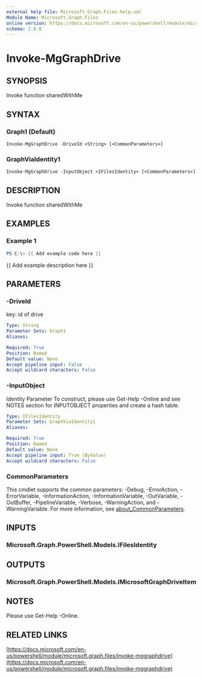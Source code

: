 ```yaml
---
external help file: Microsoft.Graph.Files-help.xml
Module Name: Microsoft.Graph.Files
online version: https://docs.microsoft.com/en-us/powershell/module/microsoft.graph.files/invoke-mggraphdrive
schema: 2.0.0
---
```


# Invoke-MgGraphDrive

## SYNOPSIS
Invoke function sharedWithMe

## SYNTAX

### Graph1 (Default)
```
Invoke-MgGraphDrive -DriveId <String> [<CommonParameters>]
```

### GraphViaIdentity1
```
Invoke-MgGraphDrive -InputObject <IFilesIdentity> [<CommonParameters>]
```

## DESCRIPTION
Invoke function sharedWithMe

## EXAMPLES

### Example 1
```powershell
PS C:\> {{ Add example code here }}
```

{{ Add example description here }}

## PARAMETERS

### -DriveId
key: id of drive

```yaml
Type: String
Parameter Sets: Graph1
Aliases:

Required: True
Position: Named
Default value: None
Accept pipeline input: False
Accept wildcard characters: False
```

### -InputObject
Identity Parameter
To construct, please use Get-Help -Online and see NOTES section for INPUTOBJECT properties and create a hash table.

```yaml
Type: IFilesIdentity
Parameter Sets: GraphViaIdentity1
Aliases:

Required: True
Position: Named
Default value: None
Accept pipeline input: True (ByValue)
Accept wildcard characters: False
```

### CommonParameters
This cmdlet supports the common parameters: -Debug, -ErrorAction, -ErrorVariable, -InformationAction, -InformationVariable, -OutVariable, -OutBuffer, -PipelineVariable, -Verbose, -WarningAction, and -WarningVariable. For more information, see [about_CommonParameters](http://go.microsoft.com/fwlink/?LinkID=113216).

## INPUTS

### Microsoft.Graph.PowerShell.Models.IFilesIdentity
## OUTPUTS

### Microsoft.Graph.PowerShell.Models.IMicrosoftGraphDriveItem
## NOTES
Please use Get-Help -Online.

## RELATED LINKS

[https://docs.microsoft.com/en-us/powershell/module/microsoft.graph.files/invoke-mggraphdrive](https://docs.microsoft.com/en-us/powershell/module/microsoft.graph.files/invoke-mggraphdrive)

